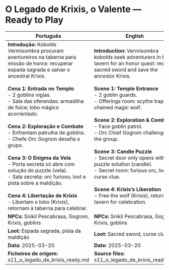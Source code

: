 
# O Legado de Krixis, o Valente — Ready to Play

| Português                                                                                                                                                                                                                                                                                                                                                                                                                                                                                                                                                                                                                                                                      | English                                                                                                                                                                                                                                                                                                                                                                                                                                                                                                                                                                                                                            |
| ------------------------------------------------------------------------------------------------------------------------------------------------------------------------------------------------------------------------------------------------------------------------------------------------------------------------------------------------------------------------------------------------------------------------------------------------------------------------------------------------------------------------------------------------------------------------------------------------------------------------------------------------------------------------------ | ---------------------------------------------------------------------------------------------------------------------------------------------------------------------------------------------------------------------------------------------------------------------------------------------------------------------------------------------------------------------------------------------------------------------------------------------------------------------------------------------------------------------------------------------------------------------------------------------------------------------------------- |
| **Introdução:** Kobolds Vermisombra procuram aventureiros na taberna para missão de honra: recuperar espada sagrada e salvar o ancestral Krixis.<br><br>**Cena 1: Entrada no Templo**<br>- 2 goblins vigias.<br>- Sala das oferendas: armadilha de foice; lobo mágico acorrentado.<br><br>**Cena 2: Exploração e Combate**<br>- Enfrentam patrulha de goblins.<br>- Chefe Orc Gogrom desafia o grupo.<br><br>**Cena 3: O Enigma da Vela**<br>- Porta secreta só abre com solução do puzzle (vela).<br>- Sala secreta: orc furioso, loot e pista sobre a maldição.<br><br>**Cena 4: Libertação de Krixis**<br>- Libertam o lobo (Krixis), retornam à taberna para celebrar.<br> | **Introduction:** Vermisombra kobolds seek adventurers in the tavern for an honor quest: recover sacred sword and save the ancestor Krixis.<br><br>**Scene 1: Temple Entrance**<br>- 2 goblin guards.<br>- Offerings room: scythe trap; chained magic wolf.<br><br>**Scene 2: Exploration & Combat**<br>- Face goblin patrol.<br>- Orc Chief Gogrom challenges the group.<br><br>**Scene 3: Candle Puzzle**<br>- Secret door only opens with puzzle solution (candle).<br>- Secret room: furious orc, loot, curse clue.<br><br>**Scene 4: Krixis’s Liberation**<br>- Free the wolf (Krixis), return to tavern for celebration.<br> |
| **NPCs:** Snikil Pescabrasa, Gogrom, Krixis, goblins                                                                                                                                                                                                                                                                                                                                                                                                                                                                                                                                                                                                                           | **NPCs:** Snikil Pescabrasa, Gogrom, Krixis, goblins                                                                                                                                                                                                                                                                                                                                                                                                                                                                                                                                                                               |
| **Loot:** Espada sagrada, pista da maldição                                                                                                                                                                                                                                                                                                                                                                                                                                                                                                                                                                                                                                    | **Loot:** Sacred sword, curse clue                                                                                                                                                                                                                                                                                                                                                                                                                                                                                                                                                                                                 |
| **Data:** 2025-03-20                                                                                                                                                                                                                                                                                                                                                                                                                                                                                                                                                                                                                                                           | **Date:** 2025-03-20                                                                                                                                                                                                                                                                                                                                                                                                                                                                                                                                                                                                               |
| **Ficheiros de origem:** s11_o_legado_de_krixis_ready.md                                                                                                                                                                                                                                                                                                                                                                                                                                                                                                                                                                                                                       | **Source files:** s11_o_legado_de_krixis_ready.md                                                                                                                                                                                                                                                                                                                                                                                                                                                                                                                                                                                  |

